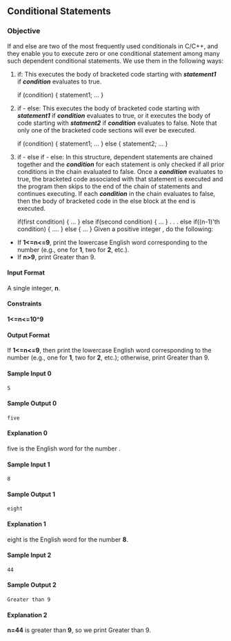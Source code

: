 ## Conditional Statements
### Objective
If and else are two of the most frequently used conditionals in C/C++, and they enable you to execute zero or one conditional statement among many such dependent conditional statements. We use them in the following ways:
1. if: This executes the body of bracketed code starting with ***statement1*** <br />
   if ***condition*** evaluates to true. 
    
    if (condition) {
    statement1;
    ...
     }
2. if - else: This executes the body of bracketed code starting with ***statement1*** if ***condition*** evaluates to true, or it executes the body of code starting with ***statment2*** if ***condition*** evaluates to false. Note that only one of the bracketed code sections will ever be executed.

	if (condition) {
    	statement1;
    	...
	}
	else {
    	statement2;
    	...
	}
3. if - else if - else: In this structure, dependent statements are chained together and the ***condition*** for each statement is only checked if all prior conditions in the chain evaluated to false. Once a ***condition*** evaluates to true, the bracketed code associated with that statement is executed and the program then skips to the end of the chain of statements and continues executing. If each ***condition*** in the chain evaluates to false, then the body of bracketed code in the else block at the end is executed.

	if(first condition) {
    	...
	}
	else if(second condition) {
    	...
	}
	.
	.
	.
	else if((n-1)'th condition) {
    	....
	}
	else {
    	...
	}
Given a positive integer , do the following:

* If **1<=n<=9**, print the lowercase English word corresponding to the number (e.g., one for **1**, two for **2**, etc.).
* If **n>9**, print Greater than 9.
#### Input Format

A single integer, **n**.

#### Constraints
**1<=n<=10^9**
#### Output Format

If **1<=n<=9**, then print the lowercase English word corresponding to the number (e.g., one for **1**, two for **2**, etc.); otherwise, print Greater than 9.

#### Sample Input 0

	5
#### Sample Output 0

	five
#### Explanation 0

five is the English word for the number .

#### Sample Input 1

	8
#### Sample Output 1

	eight
#### Explanation 1

eight is the English word for the number **8**.

#### Sample Input 2

	44
#### Sample Output 2

	Greater than 9
#### Explanation 2

**n=44** is greater than **9**, so we print Greater than 9.